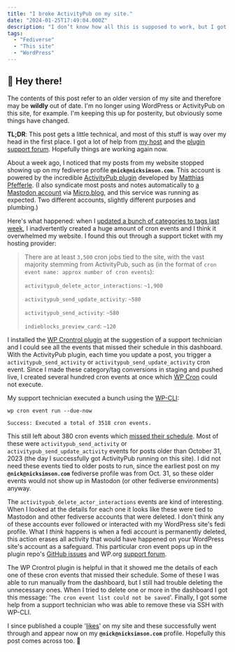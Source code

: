 ```yaml
---
title: "I broke ActivityPub on my site."
date: "2024-01-25T17:49:04.000Z"
description: "I don’t know how all this is supposed to work, but I got some help from my host and the plugin support forum. Hopefully things are working again now. "
tags: 
  - "Fediverse"
  - "This site"
  - "WordPress"
---
```


<div class="heads-up">
<h2>👋 Hey there!</h2>
<p>The contents of this post refer to an older version of my site and therefore may be <strong>wildly</strong> out of date. I'm no longer using WordPress or ActivityPub on this site, for example. I'm keeping this up for posterity, but obviously some things have changed.</p>
</div>

**TL;DR**: This post gets a little technical, and most of this stuff is way over my head in the first place. I got a lot of help from [my host](https://getflywheel/) and the [plugin support forum](https://wordpress.org/support/topic/new-posts-are-not-federating/). Hopefully things are working again now.

About a week ago, I noticed that my posts from my website stopped showing up on my fediverse profile **`@nick@nicksimson.com`**. This account is powered by the incredible [ActivityPub plugin](https://wordpress.org/plugins/activitypub/) developed by [Matthias Pfefferle](https://profiles.wordpress.org/pfefferle/). (I also syndicate most posts and notes automatically to [a Mastodon account](https://mastodon.design/@nsmsn) via [Micro.blog](https://micro.blog/about), and this service was running as expected. Two different accounts, slightly different purposes and plumbing.)

Here's what happened: when I [updated a bunch of categories to tags last week](/posts/2024-short-ramble-on-categories-and-tags.html), I inadvertently created a huge amount of cron events and I think it overwhelmed my website. I found this out through a support ticket with my hosting provider:

> There are at least `3,500` cron jobs tied to the site, with the vast majority stemming from ActivityPub, such as (in the format of `cron event name: approx number of cron events`):
> 
> `activitypub_delete_actor_interactions`: `~1,900` 
> 
> `activitypub_send_update_activity`: `~580`
> 
> `activitypub_send_activity`: `~580`
> 
> `indieblocks_preview_card`: `~120`

I installed the [WP Crontrol plugin](https://wordpress.org/plugins/wp-crontrol/) at the suggestion of a support technician and I could see all the events that missed their schedule in this dashboard. With the ActivityPub plugin, each time you update a post, you trigger a `activitypub_send_activity` or `activitypub_send_update_activity` cron event. Since I made these category/tag conversions in staging and pushed live, I created several hundred cron events at once which [WP Cron](https://getflywheel.com/wordpress-support/what-is-a-cron-job-and-how-do-they-work-at-flywheel/) could not execute.

My support technician executed a bunch using the [WP-CLI](https://developer.wordpress.org/cli/commands/):

```
wp cron event run --due-now

Success: Executed a total of 3518 cron events.
```

This still left about 380 cron events which [missed their schedule](https://github.com/johnbillion/wp-crontrol/wiki/Cron-events-that-have-missed-their-schedule). Most of these were `activitypub_send_activity` or `activitypub_send_update_activity` events for posts older than October 31, 2023 (the day I successfully got ActivityPub running on this site). I did not need these events tied to older posts to run, since the earliest post on my **`@nick@nicksimson.com`** fediverse profile was from Oct. 31, so these older events would not show up in Mastodon (or other fediverse environments) anyway.

The `activitypub_delete_actor_interactions` events are kind of interesting. When I looked at the details for each one it looks like these were tied to Mastodon and other fediverse accounts that were deleted. I don't think any of these accounts ever followed or interacted with my WordPress site's fedi profile. What I _think_ happens is when a fedi account is permanently deleted, this action erases all activity that would have happened on your WordPress site's account as a safeguard. This particular cron event pops up in the plugin repo's [GitHub issues](https://github.com/Automattic/wordpress-activitypub/issues/592) and WP.org [support forum](https://wordpress.org/support/topic/new-posts-are-not-federating/#post-17364299).

The WP Crontrol plugin is helpful in that it showed me the details of each one of these cron events that missed their schedule. Some of these I was able to run manually from the dashboard, but I still had trouble deleting the unnecessary ones. When I tried to delete one or more in the dashboard I got this message: '`The cron event list could not be saved`'. Finally, I got some help from a support technician who was able to remove these via SSH with WP-CLI.

I since published a couple '[likes](/likes/)' on my site and these successfully went through and appear now on my **`@nick@nicksimson.com`** profile. Hopefully this post comes across too. 🤞
